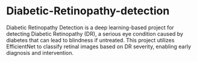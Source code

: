 # Diabetic-Retinopathy-detection
Diabetic Retinopathy Detection is a deep learning-based project for detecting Diabetic Retinopathy (DR), a serious eye condition caused by diabetes that can lead to blindness if untreated. This project utilizes EfficientNet to classify retinal images based on DR severity, enabling early diagnosis and intervention.
